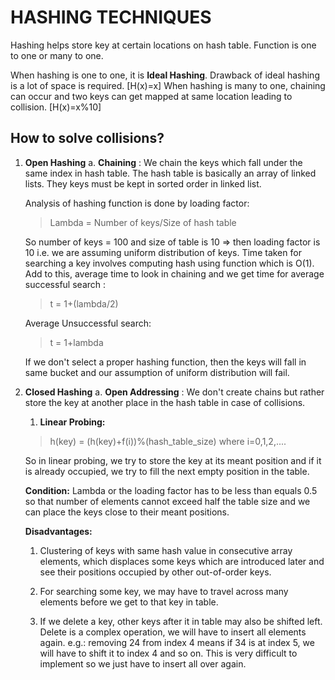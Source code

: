 # HASHING TECHNIQUES

Hashing helps store key at certain locations on hash table. Function is one to one or many to one. 

When hashing is one to one, it is **Ideal Hashing**. Drawback of ideal hashing is a lot of space is required. [H(x)=x]
When hashing is many to one, chaining can occur and two keys can get mapped at same location leading to collision. [H(x)=x%10]

## How to solve collisions?

1. **Open Hashing**
    a. **Chaining** : We chain the keys which fall under the same index in hash table. The hash table is basically an array of linked lists. They keys must be kept in sorted order in linked list.

    Analysis of hashing function is done by loading factor:

    > Lambda = Number of keys/Size of hash table

    So number of keys = 100 and size of table is 10 => then loading factor is 10 i.e. we are assuming uniform distribution of keys.
    Time taken for searching a key involves computing hash using function which is O(1).
    Add to this, average time to look in chaining and we get time for average successful search :

    > t = 1+(lambda/2)

    Average Unsuccessful search:
    
    > t = 1+lambda

    If we don't select a proper hashing function, then the keys will fall in same bucket and our assumption of uniform distribution
    will fail.

2. **Closed Hashing**
    a. **Open Addressing** : We don't create chains but rather store the key at another place in the hash table in case of collisions.

    1. **Linear Probing:**
    
    > h(key) = (h(key)+f(i))%(hash_table_size) where i=0,1,2,....

    So in linear probing, we try to store the key at its meant position and if it is already occupied, we try to fill the 
    next empty position in the table.
    
    **Condition:** Lambda or the loading factor has to be less than equals 0.5 so that number of elements cannot exceed half 
    the table size and we can place the keys close to their meant positions.

    **Disadvantages:**
    1. Clustering of keys with same hash value in consecutive array elements, which displaces some keys which are introduced later and see their positions occupied by other out-of-order keys.

    2. For searching some key, we may have to travel across many elements before we get to that key in table.
    
    3. If we delete a key, other keys after it in table may also be shifted left. Delete is a complex operation, we will have to insert all elements again. e.g.: removing 24 from index 4 means if 34 is at index 5, we will have to shift it
    to index 4 and so on. This is very difficult to implement so we just have to insert all over again.
